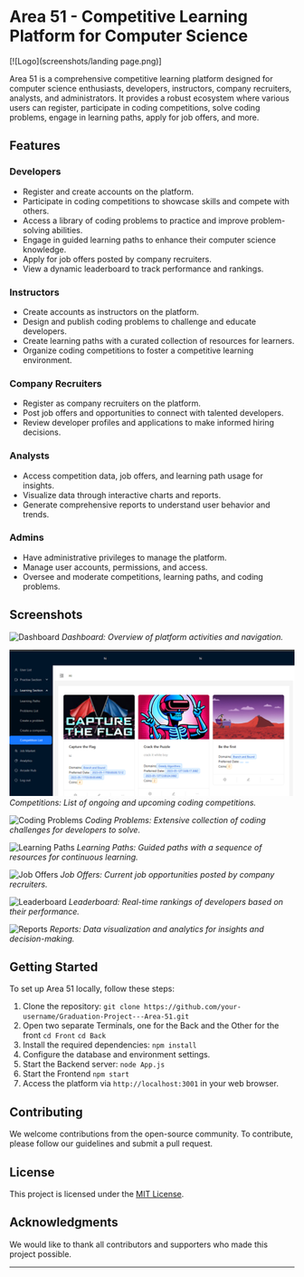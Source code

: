 # Area 51 - Competitive Learning Platform for Computer Science

[![Logo](screenshots/landing page.png)]

Area 51 is a comprehensive competitive learning platform designed for computer science enthusiasts, developers, instructors, company recruiters, analysts, and administrators. It provides a robust ecosystem where various users can register, participate in coding competitions, solve coding problems, engage in learning paths, apply for job offers, and more.

## Features

### Developers

- Register and create accounts on the platform.
- Participate in coding competitions to showcase skills and compete with others.
- Access a library of coding problems to practice and improve problem-solving abilities.
- Engage in guided learning paths to enhance their computer science knowledge.
- Apply for job offers posted by company recruiters.
- View a dynamic leaderboard to track performance and rankings.

### Instructors

- Create accounts as instructors on the platform.
- Design and publish coding problems to challenge and educate developers.
- Create learning paths with a curated collection of resources for learners.
- Organize coding competitions to foster a competitive learning environment.

### Company Recruiters

- Register as company recruiters on the platform.
- Post job offers and opportunities to connect with talented developers.
- Review developer profiles and applications to make informed hiring decisions.

### Analysts

- Access competition data, job offers, and learning path usage for insights.
- Visualize data through interactive charts and reports.
- Generate comprehensive reports to understand user behavior and trends.

### Admins

- Have administrative privileges to manage the platform.
- Manage user accounts, permissions, and access.
- Oversee and moderate competitions, learning paths, and coding problems.

## Screenshots

![Dashboard](screenshots/dashboard.png)
*Dashboard: Overview of platform activities and navigation.*

![Competitions](screenshots/competitions.png)
*Competitions: List of ongoing and upcoming coding competitions.*

![Coding Problems](screenshots/coding_problems.png)
*Coding Problems: Extensive collection of coding challenges for developers to solve.*

![Learning Paths](screenshots/learning_paths.png)
*Learning Paths: Guided paths with a sequence of resources for continuous learning.*

![Job Offers](screenshots/job_offers.png)
*Job Offers: Current job opportunities posted by company recruiters.*

![Leaderboard](screenshots/leaderboard.png)
*Leaderboard: Real-time rankings of developers based on their performance.*

![Reports](screenshots/reports.png)
*Reports: Data visualization and analytics for insights and decision-making.*

## Getting Started

To set up Area 51 locally, follow these steps:

1. Clone the repository: `git clone https://github.com/your-username/Graduation-Project---Area-51.git`
2. Open two separate Terminals, one for the Back and the Other for the front `cd Front` `cd Back`
4. Install the required dependencies: `npm install`
5. Configure the database and environment settings.
6. Start the Backend server: `node App.js`
7. Start the Frontend `npm start`
8. Access the platform via `http://localhost:3001` in your web browser.

## Contributing

We welcome contributions from the open-source community. To contribute, please follow our guidelines and submit a pull request.

## License

This project is licensed under the [MIT License](LICENSE).

## Acknowledgments

We would like to thank all contributors and supporters who made this project possible.

---


